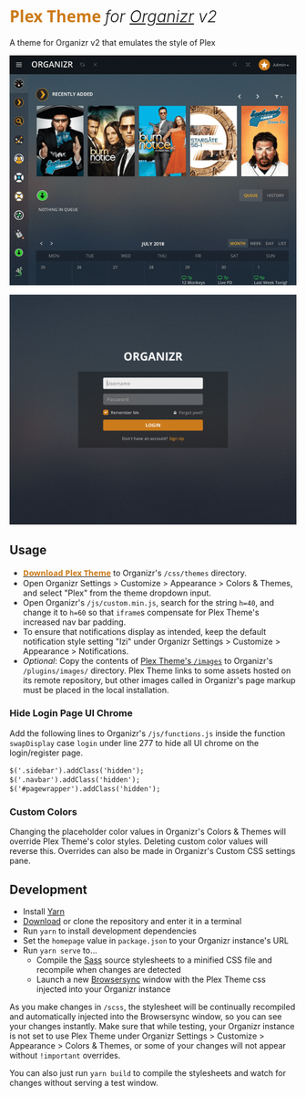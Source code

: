 # <font style="color: #CC7B19; font-family: 'Open Sans'; font-weight: 700">Plex Theme</font> <i style="font-weight: 300">for [Organizr](https://organizr.app) v2</i>
A theme for Organizr v2 that emulates the style of Plex

![Screen Shot](screenshot.png "Screen Shot")

## Usage

- [<b style="color: #CC7B19; font-family: 'Open Sans'">Download Plex Theme</b>](https://raw.githubusercontent.com/Burry/organizr-v2-plex-theme/master/css/Plex.css) to Organizr's `/css/themes` directory.
- Open Organizr Settings > Customize > Appearance > Colors & Themes, and select "Plex" from the theme dropdown input.
- Open Organizr's `/js/custom.min.js`, search for the string `h=40`, and change it to `h=60` so that `iframe`s compensate for Plex Theme's increased nav bar padding.
- To ensure that notifications display as intended, keep the default notification style setting "Izi" under Organizr Settings > Customize > Appearance > Notifications.
- *Optional*: Copy the contents of [Plex Theme's `/images`](https://github.com/Burry/organizr-v2-plex-theme/tree/master/images) to Organizr's `/plugins/images/` directory. Plex Theme links to some assets hosted on its remote repository, but other images called in Organizr's page markup must be placed in the local installation.

### Hide Login Page UI Chrome

Add the following lines to Organizr's `/js/functions.js` inside the function `swapDisplay` case `login` under line 277 to hide all UI chrome on the login/register page.

```
$('.sidebar').addClass('hidden');
$('.navbar').addClass('hidden');
$('#pagewrapper').addClass('hidden');
```

### Custom Colors

Changing the placeholder color values in Organizr's Colors & Themes will override Plex Theme's color styles. Deleting custom color values will reverse this. Overrides can also be made in Organizr's Custom CSS settings pane.

## Development

- Install [Yarn](https://yarnpkg.com/en/docs/install)
- [Download](https://github.com/Burry/organizr-v2-plex-theme/archive/master.zip) or clone the repository and enter it in a terminal
- Run `yarn` to install development dependencies
- Set the `homepage` value in `package.json` to your Organizr instance's URL
- Run `yarn serve` to...
    - Compile the [Sass](https://sass-lang.com/documentation/file.SASS_REFERENCE.html) source stylesheets to a minified CSS file and recompile when changes are detected
    - Launch a new [Browsersync](https://browsersync.io) window with the Plex Theme css injected into your Organizr instance

As you make changes in `/scss`, the stylesheet will be continually recompiled and automatically injected into the Browsersync window, so you can see your changes instantly. Make sure that while testing, your Organizr instance is not set to use Plex Theme under Organizr Settings > Customize > Appearance > Colors & Themes, or some of your changes will not appear without `!important` overrides.

You can also just run `yarn build` to compile the stylesheets and watch for changes without serving a test window.
